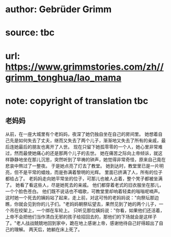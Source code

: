 # author: Gebrüder Grimm
# source: tbc
# url: https://www.grimmstories.com/zh//grimm_tonghua/lao_mama
# note: copyright of translation tbc

## 老妈妈 

从前，在一座大城里有个老妈妈，夜深了她仍独自坐在自己的房间里。
她想着自己先是如何失去了丈夫，继而又失去了两个儿子，渐渐地又失去了所有的亲戚，最后连她最后的朋友也离开了人世。
现在只留下她孤零零的一个人，她心里非常难过，然而最使她痛心的还是那两个儿子的去世。
她在痛苦之际向上帝倾诉，就这样静静地坐在那儿沉思，突然听到了早祷的钟声，她觉得非常奇怪，原来自己竟在悲哀中熬过了一整夜。
于是她点亮了灯去了教堂。
她到达时，教堂里已是一片明亮，但不是平常的蜡烛，而是弥满着黎明的光辉。
里面已挤满了人，所有的位子都给占了。
老妈妈走向她平常坐的位子，可那儿也被人占着，整个凳子都被坐满了。
她看了看这些人，尽是她死去的亲戚。
他们都穿着老式的旧衣服坐在那儿，一个个脸色苍白。
他们既不说话也不唱歌，可教堂里却响着轻柔的嗡嗡呢喃声。
这时她一个死去的姨妈站了起来，走上前，对这可怜的老妈妈说："向祭坛那边瞧，你就会见到你的儿子们。"老妈妈朝祭坛望去，果然见到了她的两个儿子，一个吊在绞架上，一个绑在车轮上。
只听见那位姨妈说："你看，如果他们还活着，上帝不会把他们当作清白无邪的孩子给招回去的，那他们的下场就会是这样子了。"老人战战兢兢地回到家中，跪在地上感谢上帝，感谢他待自己好得超出了自己的理解。
两天后，她躺在床上死了。

